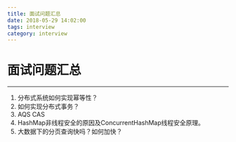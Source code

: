 ```yaml
---
title: 面试问题汇总
date: 2018-05-29 14:02:00
tags: interview
category: interview
---
```

# 面试问题汇总
------------------------------
1. 分布式系统如何实现幂等性？
2. 如何实现分布式事务？
3. AQS CAS
4. HashMap非线程安全的原因及ConcurrentHashMap线程安全原理。
5. 大数据下的分页查询快吗？如何加快？

